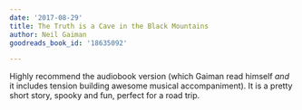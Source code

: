 ```yaml
---
date: '2017-08-29'
title: The Truth is a Cave in the Black Mountains
author: Neil Gaiman
goodreads_book_id: '18635092'

---
```

Highly recommend the audiobook version (which Gaiman read himself *and* it includes tension building awesome musical accompaniment). It is a pretty short story, spooky and fun, perfect for a road trip.
